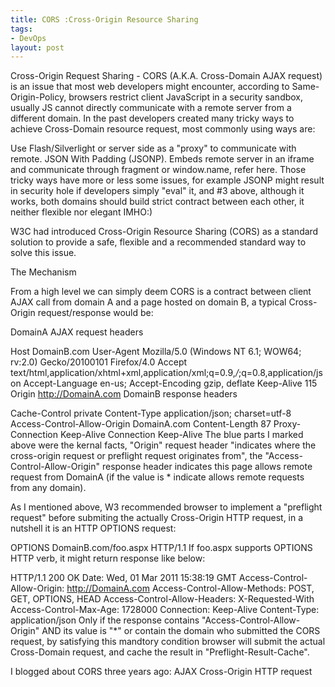 ```yaml
---
title: CORS :Cross-Origin Resource Sharing
tags:
- DevOps
layout: post
---
```

Cross-Origin Request Sharing - CORS (A.K.A. Cross-Domain AJAX request) is an issue that most web developers might encounter, according to Same-Origin-Policy, browsers restrict client JavaScript in a security sandbox, usually JS cannot directly communicate with a remote server from a different domain. In the past developers created many tricky ways to achieve Cross-Domain resource request, most commonly using ways are:

Use Flash/Silverlight or server side as a "proxy" to communicate with remote.
JSON With Padding (JSONP).
Embeds remote server in an iframe and communicate through fragment or window.name, refer here.
Those tricky ways have more or less some issues, for example JSONP might result in security hole if developers simply "eval" it, and #3 above, although it works, both domains should build strict contract between each other, it neither flexible nor elegant IMHO:)

W3C had introduced Cross-Origin Resource Sharing (CORS) as a standard solution to provide a safe, flexible and a recommended standard way to solve this issue.

The Mechanism

From a high level we can simply deem CORS is a contract between client AJAX call from domain A and a page hosted on domain B, a typical Cross-Origin request/response would be:

DomainA AJAX request headers

Host DomainB.com
User-Agent Mozilla/5.0 (Windows NT 6.1; WOW64; rv:2.0) Gecko/20100101 Firefox/4.0
Accept text/html,application/xhtml+xml,application/xml;q=0.9,*/*;q=0.8,application/json
Accept-Language en-us;
Accept-Encoding gzip, deflate
Keep-Alive 115
Origin http://DomainA.com 
DomainB response headers

Cache-Control private
Content-Type application/json; charset=utf-8
Access-Control-Allow-Origin DomainA.com
Content-Length 87
Proxy-Connection Keep-Alive
Connection Keep-Alive
The blue parts I marked above were the kernal facts, "Origin" request header "indicates where the cross-origin request or preflight request originates from", the "Access-Control-Allow-Origin" response header indicates this page allows remote request from DomainA (if the value is * indicate allows remote requests from any domain).

As I mentioned above, W3 recommended browser to implement a "preflight request" before submiting the actually Cross-Origin HTTP request, in a nutshell it is an HTTP OPTIONS request:

OPTIONS DomainB.com/foo.aspx HTTP/1.1
If foo.aspx supports OPTIONS HTTP verb, it might return response like below:

HTTP/1.1 200 OK
Date: Wed, 01 Mar 2011 15:38:19 GMT
Access-Control-Allow-Origin: http://DomainA.com
Access-Control-Allow-Methods: POST, GET, OPTIONS, HEAD
Access-Control-Allow-Headers: X-Requested-With
Access-Control-Max-Age: 1728000
Connection: Keep-Alive
Content-Type: application/json
Only if the response contains "Access-Control-Allow-Origin" AND its value is "*" or contain the domain who submitted the CORS request, by satisfying this mandtory condition browser will submit the actual Cross-Domain request, and cache the result in "Preflight-Result-Cache".

I blogged about CORS three years ago: AJAX Cross-Origin HTTP request
